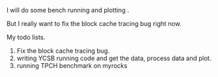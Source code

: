 
I will do some bench running and plotting .

But I really want to fix the block cache tracing bug right now.

My todo lists.

1. Fix the block cache tracing bug. 
2. writing YCSB running code and  get the data, process data and plot.
3. running TPCH benchmark on myrocks



